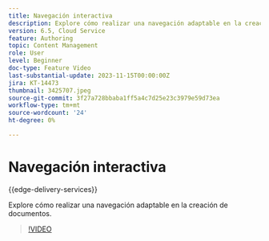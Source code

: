 ```yaml
---
title: Navegación interactiva
description: Explore cómo realizar una navegación adaptable en la creación de documentos de entrega perimetral.
version: 6.5, Cloud Service
feature: Authoring
topic: Content Management
role: User
level: Beginner
doc-type: Feature Video
last-substantial-update: 2023-11-15T00:00:00Z
jira: KT-14473
thumbnail: 3425707.jpeg
source-git-commit: 3f27a728bbaba1ff5a4c7d25e23c3979e59d73ea
workflow-type: tm+mt
source-wordcount: '24'
ht-degree: 0%

---
```



# Navegación interactiva

{{edge-delivery-services}}

Explore cómo realizar una navegación adaptable en la creación de documentos.

>[!VIDEO](https://video.tv.adobe.com/v/3425707/?learn=on)
